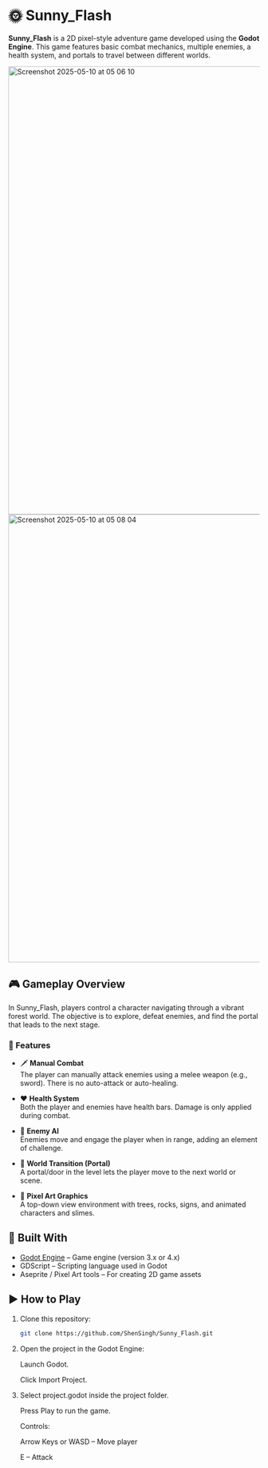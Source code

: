 # 🌞 Sunny_Flash

**Sunny_Flash** is a 2D pixel-style adventure game developed using the **Godot Engine**. This game features basic combat mechanics, multiple enemies, a health system, and portals to travel between different worlds.

<img width="897" alt="Screenshot 2025-05-10 at 05 06 10" src="https://github.com/user-attachments/assets/06870e57-9028-448a-948f-a4086323c9f8" />
<img width="897" alt="Screenshot 2025-05-10 at 05 08 04" src="https://github.com/user-attachments/assets/65f04f7b-3a78-4d36-b3f6-2798924afae3" />

## 🎮 Gameplay Overview

In Sunny_Flash, players control a character navigating through a vibrant forest world. The objective is to explore, defeat enemies, and find the portal that leads to the next stage.

### 🔹 Features

- 🗡️ **Manual Combat**  
  The player can manually attack enemies using a melee weapon (e.g., sword). There is no auto-attack or auto-healing.

- ❤️ **Health System**  
  Both the player and enemies have health bars. Damage is only applied during combat.

- 👾 **Enemy AI**  
  Enemies move and engage the player when in range, adding an element of challenge.

- 🚪 **World Transition (Portal)**  
  A portal/door in the level lets the player move to the next world or scene.

- 🌲 **Pixel Art Graphics**  
  A top-down view environment with trees, rocks, signs, and animated characters and slimes.

## 🧰 Built With

- [Godot Engine](https://godotengine.org/) – Game engine (version 3.x or 4.x)
- GDScript – Scripting language used in Godot
- Aseprite / Pixel Art tools – For creating 2D game assets


## ▶️ How to Play

1. Clone this repository:

   ```bash
   git clone https://github.com/ShenSingh/Sunny_Flash.git

2. Open the project in the Godot Engine:

   Launch Godot.
  
   Click Import Project.

3. Select project.godot inside the project folder.
  
   Press Play to run the game.
  
   Controls:
  
   Arrow Keys or WASD – Move player
  
   E – Attack


